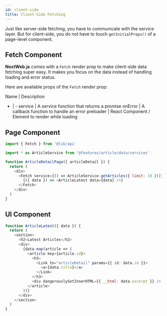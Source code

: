 ```yaml
---
id: client-side
title: Client-Side Fetching
---
```


Just like server-side fetching, you have to communicate with the service layer. But for client-side, you do not have to touch ```getInitialProps()``` of a page-level component.

## Fetch Component

**NextWeb.js** comes with a ```Fetch``` render prop to make client-side data fetching super easy. It makes you focus on the data instead of handling loading and error status.

Here are available props of the ```Fetch``` render prop:

Name | Description
- | -
service | A service function that returns a promise
onError | A callback function to handle an error
preloader | React Component / Element to render while loading

## Page Component

```javascript
import { Fetch } from '@lib/api'

import * as ArticleService from '@features/article/data/services'

function ArticleDetailPage({ articleDetail }) {
  return (
    <div>
      <Fetch service={() => ArticleService.getArticles({ limit: 10 }))}>
        {({ data }) => <ArticleLatest data={data} />}
      </Fetch>
    </div>
  )
}
```

## UI Component

```javascript
function ArticleLatest({ data }) {
  return (
    <section>
      <h2>Latest Articles</h2>
      <div>
        {data.map(article => (
          <article key={article.id}>
            <h3>
              <Link to="articleDetail" params={{ id: data.id }}>
                <a>{data.title}</a>
              </Link>
            </h3>
            <div dangerouslySetInnerHTML={{ __html: data.excerpt }} />
          </article>
        ))}
      </div>
    </section>
  )
}
```
